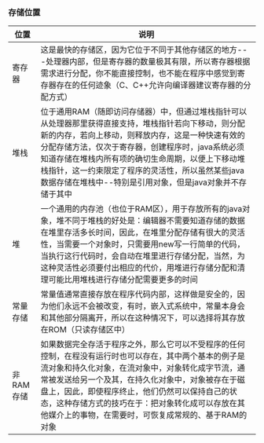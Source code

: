 ### 存储位置

|位置|说明|
|------|------|
|寄存器|这是最快的存储区，因为它位于不同于其他存储区的地方---处理器内部，但是寄存器的数量极其有限，所以寄存器根据需求进行分配，你不能直接控制，也不能在程序中感觉到寄存器存在的任何迹象（C、C++允许向编译器建议寄存器的分配方式）|
|堆栈|位于通用RAM（随即访问存储器）中，但通过堆栈指针可以从处理器那里获得直接支持，堆栈指针若向下移动，则分配新的内存，若向上移动，则释放内存，这是一种快速有效的分配存储方法，仅次于寄存器，创建程序时，java系统必须知道存储在堆栈内所有项的确切生命周期，以便上下移动堆栈指针，这一约束限定了程序的灵活性，所以虽然某些java数据存储在堆栈中--特别是引用对象，但是java对象并不存储于其中|
|堆|一个通用的内存池（也位于RAM区），用于存放所有的java对象，堆不同于堆栈的好处是：编辑器不需要知道存储的数据在堆里存活多长时间，因此，在堆里分配存储有很大的灵活性，当需要一个对象时，只需要用new写一行简单的代码，当执行这行代码时，会自动在堆里进行存储分配，当然，为这种灵活性必须要付出相应的代价，用堆进行存储分配和清理可能比用堆栈进行存储分配需要更多的时间|
|常量存储|常量值通常直接存放在程序代码内部，这样做是安全的，因为他们永远不会被改变，有时，嵌入式系统中，常量本身会和其他部分隔离开，所以在这种情况下，可以选择将其存放在ROM（只读存储区中）|
|非RAM存储|如果数据完全存活于程序之外，那么它可以不受程序的任何控制，在程没有运行时也可以存在，其中两个基本的例子是流对象和持久化对象，在流对象中，对象转化成字节流，通常被发送给另一个及其，在持久化对象中，对象被存在于磁盘上，因此，即使程序终止，他们仍然可以保持自己的状态，这种存储方式的技巧在于：把对象转化成可以存放在其他媒介上的事物，在需要时，可恢复成常规的、基于RAM的对象|
